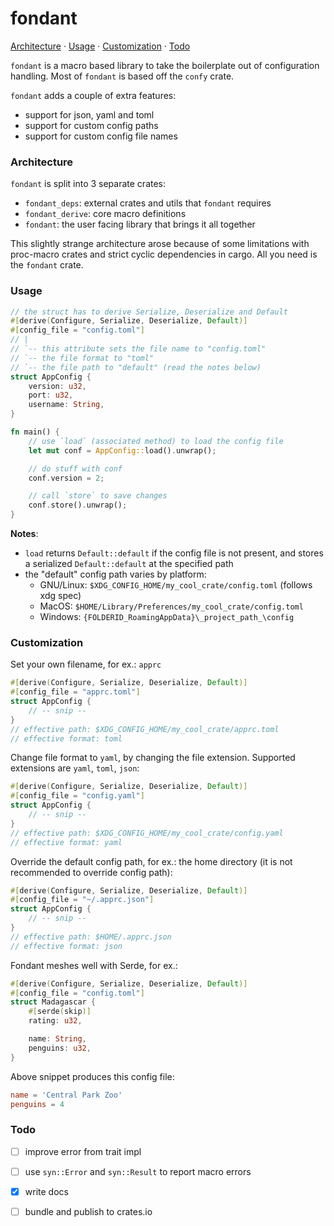# fondant

[Architecture](#Architecture) · [Usage](#Usage) ·
[Customization](#Customization) · [Todo](#Todo)

`fondant` is a macro based library to take the boilerplate out of
configuration handling. Most of `fondant` is based off the `confy` crate.

`fondant` adds a couple of extra features:

 - support for json, yaml and toml
 - support for custom config paths
 - support for custom config file names

### Architecture

`fondant` is split into 3 separate crates:

 - `fondant_deps`: external crates and utils that `fondant` requires
 - `fondant_derive`: core macro definitions
 - `fondant`: the user facing library that brings it all together

This slightly strange architecture arose because of some
limitations with proc-macro crates and strict cyclic
dependencies in cargo. All you need is the `fondant` crate.

### Usage

```rust
// the struct has to derive Serialize, Deserialize and Default
#[derive(Configure, Serialize, Deserialize, Default)]
#[config_file = "config.toml"]
// |
// `-- this attribute sets the file name to "config.toml"
// `-- the file format to "toml"
// `-- the file path to "default" (read the notes below)
struct AppConfig {
    version: u32,
    port: u32,
    username: String,
}

fn main() {
    // use `load` (associated method) to load the config file
    let mut conf = AppConfig::load().unwrap();

    // do stuff with conf
    conf.version = 2;

    // call `store` to save changes
    conf.store().unwrap();
}
```

**Notes**:  
 - `load` returns `Default::default` if the config file is not present, and stores
 a serialized `Default::default` at the specified path
 - the "default" config path varies by platform:
    * GNU/Linux: `$XDG_CONFIG_HOME/my_cool_crate/config.toml` (follows xdg spec)
    * MacOS: `$HOME/Library/Preferences/my_cool_crate/config.toml`
    * Windows: `{FOLDERID_RoamingAppData}\_project_path_\config`

### Customization

Set your own filename, for ex.: `apprc`

```rust
#[derive(Configure, Serialize, Deserialize, Default)]
#[config_file = "apprc.toml"]
struct AppConfig {
    // -- snip --
}
// effective path: $XDG_CONFIG_HOME/my_cool_crate/apprc.toml
// effective format: toml
```

Change file format to `yaml`, by changing the file extension.
Supported extensions are `yaml`, `toml`, `json`:

```rust
#[derive(Configure, Serialize, Deserialize, Default)]
#[config_file = "config.yaml"]
struct AppConfig {
    // -- snip --
}
// effective path: $XDG_CONFIG_HOME/my_cool_crate/config.yaml
// effective format: yaml
```

Override the default config path, for ex.: the home directory
(it is not recommended to override config path):

```rust
#[derive(Configure, Serialize, Deserialize, Default)]
#[config_file = "~/.apprc.json"]
struct AppConfig {
    // -- snip --
}
// effective path: $HOME/.apprc.json
// effective format: json
```

Fondant meshes well with Serde, for ex.:
```rust
#[derive(Configure, Serialize, Deserialize, Default)]
#[config_file = "config.toml"]
struct Madagascar {
    #[serde(skip)]
    rating: u32,

    name: String,
    penguins: u32,
}
```

Above snippet produces this config file:
```toml
name = 'Central Park Zoo'
penguins = 4
```

### Todo

 - [ ] improve error from trait impl
 - [ ] use `syn::Error` and `syn::Result` to report macro errors
 - [x] write docs
 - [ ] bundle and publish to crates.io

